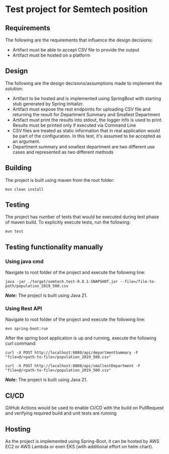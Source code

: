 # Test project for Semtech position


## Requirements

The following are the requirements that influence the design decisions: 
- Artifact must be able to accept CSV file to provide the output
- Artifact must be hosted on a platform

## Design

The following are the design decisions/assumptions made to implement the solution: 
- Artifact to be hosted and is implemented using SpringBoot with starting stub generated by Spring Initializr.
- Artifact must expose the rest endpoints for uploading CSV file and returning the result for Department Summary and Smallest Department
- Artifact must print the results into stdout, the logger info is used to print. Results must be printed only if executed via Command Line
- CSV files are treated as static information that in real application would be part of the configuration. In this test, it's assumed to be accepted as an argument.
- Department summary and smallest department are two different use cases and represented as two different methods

## Building
The project is built using maven from the root folder: 
```
mvn clean install
```
  

## Testing

The project has number of tests that would be executed during test phase of maven build. To explicitly execute tests, run the following: 
```
mvn test
```

## Testing functionality manually 

### Using java cmd

Navigate to root folder of the project and execute the following line: 
```
java -jar ./target/semtech.test-0.0.1-SNAPSHOT.jar --file=/file-to-path/population_2019_500.csv
```
  
***Note:*** The project is built using Java 21. 

### Using Rest API 

Navigate to root folder of the project and execute the following line: 
```
mvn spring-boot:run
```
  
After the spring boot application is up and running, execute the following curl command: 
```
curl -X POST http://localhost:8080/api/departmentSummary -F "file=@/<path-to-file>/population_2019_500.csv"
  
curl -X POST http://localhost:8080/api/smallestDepartment -F "file=@/<path-to-file>/population_2019_500.csv"
```

***Note:*** The project is built using Java 21.


## CI/CD

GitHub Actions would be used to enable CI/CD with the build on PullRequest and verifying required build and unit tests are running

## Hosting

As the project is implemented using Spring-Boot, it can be hosted by AWS EC2 or AWS Lambda or even EKS (with additional effort on helm chart). 
